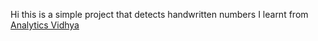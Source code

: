Hi this is a simple project that detects handwritten numbers 
I learnt from [Analytics Vidhya](https://www.analyticsvidhya.com/blog/2021/11/newbies-deep-learning-project-to-recognize-handwritten-digit/)
